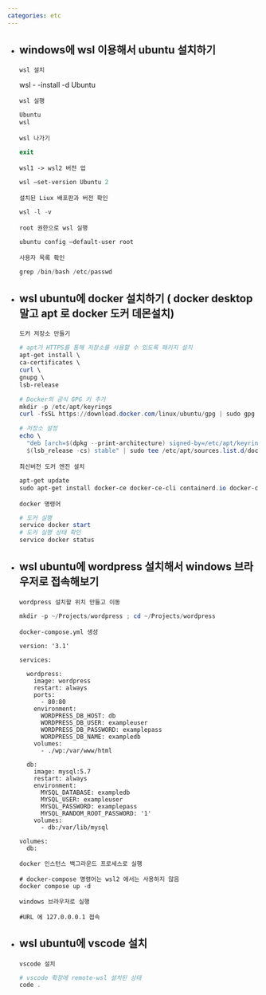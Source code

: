 ```yaml
---
categories: etc
---
```


- ## windows에 wsl 이용해서 ubuntu 설치하기

  `wsl 설치`

  wsl - -install -d Ubuntu

  `wsl 실행`

  ```powershell
  Ubuntu
  wsl
  ```

  `wsl 나가기`

  ```powershell
  exit
  ```

  `wsl1 -> wsl2 버전 업`

  ```powershell
  wsl —set-version Ubuntu 2
  ```

  `설치된 Liux 배포판과 버전 확인`

  ```powershell
  wsl -l -v
  ```

  `root 권한으로 wsl 실행`

  ```powershell
  ubuntu config —default-user root
  ```

  `사용자 목록 확인`

  ```powershell
  grep /bin/bash /etc/passwd
  ```

- ## wsl ubuntu에 docker 설치하기 ( docker desktop 말고 apt 로 docker 도커 데몬설치)

  `도커 저장소 만들기`

  ```powershell
  # apt가 HTTPS를 통해 저장소를 사용할 수 있도록 패키지 설치
  apt-get install \
  ca-certificates \
  curl \
  gnupg \
  lsb-release

  # Docker의 공식 GPG 키 추가
  mkdir -p /etc/apt/keyrings
  curl -fsSL https://download.docker.com/linux/ubuntu/gpg | sudo gpg --dearmor -o /etc/apt/keyrings/docker.gpg

  # 저장소 설정
  echo \
    "deb [arch=$(dpkg --print-architecture) signed-by=/etc/apt/keyrings/docker.gpg] https://download.docker.com/linux/ubuntu \
    $(lsb_release -cs) stable" | sudo tee /etc/apt/sources.list.d/docker.list > /dev/null
  ```

  `최신버전 도커 엔진 설치`

  ```powershell
  apt-get update
  sudo apt-get install docker-ce docker-ce-cli containerd.io docker-compose-plugin
  ```

  `docker 명령어`

  ```powershell
  # 도커 실행
  service docker start
  # 도커 실행 상태 확인
  service docker status
  ```

- ## wsl ubuntu에 wordpress 설치해서 windows 브라우저로 접속해보기

  `wordpress 설치할 위치 만들고 이동`

  ```powershell
  mkdir -p ~/Projects/wordpress ; cd ~/Projects/wordpress
  ```

  `docker-compose.yml 생성`

  ```docker
  version: '3.1'

  services:

    wordpress:
      image: wordpress
      restart: always
      ports:
        - 80:80
      environment:
        WORDPRESS_DB_HOST: db
        WORDPRESS_DB_USER: exampleuser
        WORDPRESS_DB_PASSWORD: examplepass
        WORDPRESS_DB_NAME: exampledb
      volumes:
        - ./wp:/var/www/html

    db:
      image: mysql:5.7
      restart: always
      environment:
        MYSQL_DATABASE: exampledb
        MYSQL_USER: exampleuser
        MYSQL_PASSWORD: examplepass
        MYSQL_RANDOM_ROOT_PASSWORD: '1'
      volumes:
        - db:/var/lib/mysql

  volumes:
    db:
  ```

  `docker 인스턴스 백그라운드 프로세스로 실행`

  ```docker
  # docker-compose 명령어는 wsl2 에서는 사용하지 않음
  docker compose up -d
  ```

  `windows 브라우저로 실행`

  ```docker
  #URL 에 127.0.0.0.1 접속
  ```

- ## wsl ubuntu에 vscode 설치
  `vscode 설치`
  ```powershell
  # vscode 확장에 remote-wsl 설치된 상태
  code .
  ```
